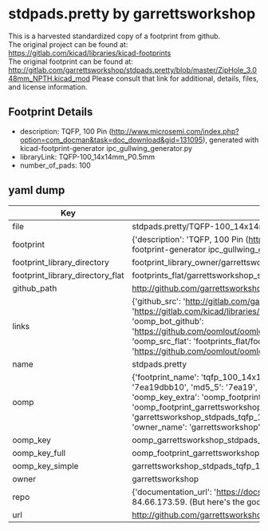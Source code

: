 # stdpads.pretty by garrettsworkshop  
This is a harvested standardized copy of a footprint from github.  
The original project can be found at:  
https://gitlab.com/kicad/libraries/kicad-footprints  
The original footprint can be found at:
http://gitlab.com/garrettsworkshop/stdpads.pretty/blob/master/ZipHole_3.048mm_NPTH.kicad_mod
Please consult that link for additional, details, files, and license information.  
## Footprint Details
* description: TQFP, 100 Pin (http://www.microsemi.com/index.php?option=com_docman&task=doc_download&gid=131095), generated with kicad-footprint-generator ipc_gullwing_generator.py  
* libraryLink: TQFP-100_14x14mm_P0.5mm  
* number_of_pads: 100  
## yaml dump  
| Key | Value |  
| --- | --- |  
| file | stdpads.pretty/TQFP-100_14x14mm_P0.5mm.kicad_mod |  
| footprint | {'description': 'TQFP, 100 Pin (http://www.microsemi.com/index.php?option=com_docman&task=doc_download&gid=131095), generated with kicad-footprint-generator ipc_gullwing_generator.py', 'libraryLink': 'TQFP-100_14x14mm_P0.5mm', 'number_of_pads': 100} |  
| footprint_library_directory | footprint_library_owner/garrettsworkshop_stdpads.pretty |  
| footprint_library_directory_flat | footprints_flat/garrettsworkshop_stdpads_tqfp_100_14x14mm_p0_5mm/working |  
| github_path | http://github.com/garrettsworkshop/stdpads.pretty/blob/master/TQFP-100_14x14mm_P0.5mm.kicad_mod |  
| links | {'github_src': 'http://gitlab.com/garrettsworkshop/stdpads.pretty/blob/master/ZipHole_3.048mm_NPTH.kicad_mod', 'github_src_repo': 'https://gitlab.com/kicad/libraries/kicad-footprints', 'oomp_bot': 'footprints/garrettsworkshop_stdpads_tqfp_100_14x14mm_p0_5mm/working', 'oomp_bot_github': 'https://github.com/oomlout/oomlout_oomp_footprint_bot/tree/main/footprints/garrettsworkshop_stdpads_tqfp_100_14x14mm_p0_5mm/working', 'oomp_src_flat': 'footprints_flat/footprints_flat/garrettsworkshop_stdpads_tqfp_100_14x14mm_p0_5mm/working', 'oomp_src_flat_github': 'https://github.com/oomlout/oomlout_oomp_footprint_src/tree/main/footprints_flat/garrettsworkshop_stdpads_tqfp_100_14x14mm_p0_5mm/working'} |  
| name | stdpads.pretty |  
| oomp | {'footprint_name': 'tqfp_100_14x14mm_p0_5mm', 'library_name': 'stdpads', 'md5': '7ea19dbb1071e7997b59af7db0d97f69', 'md5_10': '7ea19dbb10', 'md5_5': '7ea19', 'md5_6': '7ea19d', 'oomp_key': 'oomp_garrettsworkshop_stdpads_tqfp_100_14x14mm_p0_5mm', 'oomp_key_extra': 'oomp_footprint_garrettsworkshop_stdpads_tqfp_100_14x14mm_p0_5mm', 'oomp_key_full': 'oomp_footprint_garrettsworkshop_stdpads_tqfp_100_14x14mm_p0_5mm_7ea19d', 'oomp_key_simple': 'garrettsworkshop_stdpads_tqfp_100_14x14mm_p0_5mm', 'original_filename': 'stdpads.pretty/TQFP-100_14x14mm_P0.5mm.kicad_mod', 'owner_name': 'garrettsworkshop'} |  
| oomp_key | oomp_garrettsworkshop_stdpads_tqfp_100_14x14mm_p0_5mm |  
| oomp_key_full | oomp_footprint_garrettsworkshop_stdpads_tqfp_100_14x14mm_p0_5mm |  
| oomp_key_simple | garrettsworkshop_stdpads_tqfp_100_14x14mm_p0_5mm |  
| owner | garrettsworkshop |  
| repo | {'documentation_url': 'https://docs.github.com/rest/overview/resources-in-the-rest-api#rate-limiting', 'message': "API rate limit exceeded for 84.66.173.59. (But here's the good news: Authenticated requests get a higher rate limit. Check out the documentation for more details.)"} |  
| url | http://github.com/garrettsworkshop/stdpads.pretty |  


